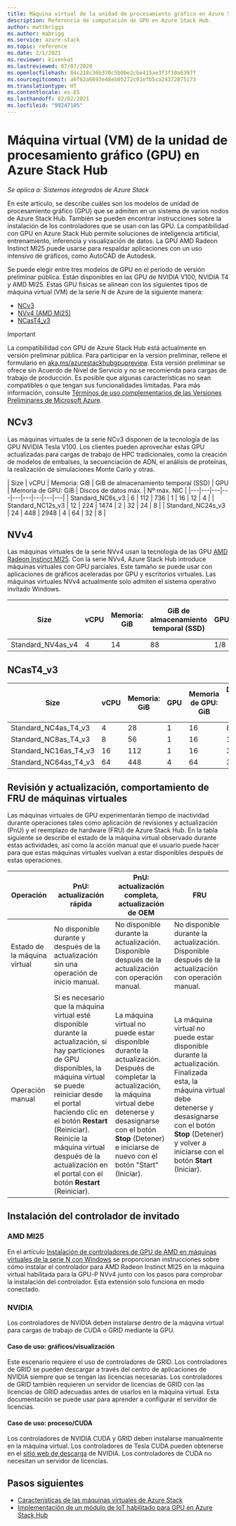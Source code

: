 ```yaml
---
title: Máquina virtual de la unidad de procesamiento gráfico en Azure Stack Hub
description: Referencia de computación de GPU en Azure Stack Hub.
author: mattbriggs
ms.author: mabrigg
ms.service: azure-stack
ms.topic: reference
ms.date: 2/1/2021
ms.reviewer: kivenkat
ms.lastreviewed: 07/07/2020
ms.openlocfilehash: 84c218c36b370c5b0be2cbe415ae3f3f10a6397f
ms.sourcegitcommit: a6f62a6693e48eb05272c01efb5ca24372875173
ms.translationtype: HT
ms.contentlocale: es-ES
ms.lasthandoff: 02/02/2021
ms.locfileid: "99247105"
---
```

# <a name="graphics-processing-unit-gpu-virtual-machine-vm-on-azure-stack-hub"></a>Máquina virtual (VM) de la unidad de procesamiento gráfico (GPU) en Azure Stack Hub

*Se aplica a: Sistemas integrados de Azure Stack*

En este artículo, se describe cuáles son los modelos de unidad de procesamiento gráfico (GPU) que se admiten en un sistema de varios nodos de Azure Stack Hub. También se pueden encontrar instrucciones sobre la instalación de los controladores que se usan con las GPU. La compatibilidad con GPU en Azure Stack Hub permite soluciones de inteligencia artificial, entrenamiento, inferencia y visualización de datos. La GPU AMD Radeon Instinct MI25 puede usarse para respaldar aplicaciones con un uso intensivo de gráficos, como AutoCAD de Autodesk.

Se puede elegir entre tres modelos de GPU en el período de versión preliminar pública. Están disponibles en las GPU de NVIDIA V100, NVIDIA T4 y AMD MI25. Estas GPU físicas se alinean con los siguientes tipos de máquina virtual (VM) de la serie N de Azure de la siguiente manera:
- [NCv3](/azure/virtual-machines/ncv3-series)
- [NVv4 (AMD Mi25)](/azure/virtual-machines/nvv4-series)
- [NCasT4_v3](/azure/virtual-machines/nct4-v3-series)

> [!IMPORTANT]  
> La compatibilidad con GPU de Azure Stack Hub está actualmente en versión preliminar pública. Para participar en la versión preliminar, rellene el formulario en [aka.ms/azurestackhubgpupreview](https://aka.ms/azurestackhubgpupreview).
> Esta versión preliminar se ofrece sin Acuerdo de Nivel de Servicio y no se recomienda para cargas de trabajo de producción. Es posible que algunas características no sean compatibles o que tengan sus funcionalidades limitadas.
> Para más información, consulte [Términos de uso complementarios de las Versiones Preliminares de Microsoft Azure](https://azure.microsoft.com/support/legal/preview-supplemental-terms/).

## <a name="ncv3"></a>NCv3

Las máquinas virtuales de la serie NCv3 disponen de la tecnología de las GPU NVIDIA Tesla V100. Los clientes pueden aprovechar estas GPU actualizadas para cargas de trabajo de HPC tradicionales, como la creación de modelos de embalses, la secuenciación de ADN, el análisis de proteínas, la realización de simulaciones Monte Carlo y otras. 

| Size | vCPU | Memoria: GiB | GiB de almacenamiento temporal (SSD) | GPU | Memoria de GPU: GiB | Discos de datos máx. | Nº máx. NIC |
|---|---|---|---|---|---|---|---|---|
| Standard_NC6s_v3    | 6  | 112 | 736  | 1 | 16 | 12 | 4 |
| Standard_NC12s_v3   | 12 | 224 | 1474 | 2 | 32 | 24 | 8 |
| Standard_NC24s_v3   | 24 | 448 | 2948 | 4 | 64 | 32 | 8 |

## <a name="nvv4"></a>NVv4

Las máquinas virtuales de la serie NVv4 usan la tecnología de las GPU [AMD Radeon Instinct MI25](https://www.amd.com/en/products/professional-graphics/instinct-MI25). Con la serie NVv4, Azure Stack Hub introduce máquinas virtuales con GPU parciales. Este tamaño se puede usar con aplicaciones de gráficos aceleradas por GPU y escritorios virtuales. Las máquinas virtuales NVv4 actualmente solo admiten el sistema operativo invitado Windows. 

| Size | vCPU | Memoria: GiB | GiB de almacenamiento temporal (SSD) | GPU | Memoria de GPU: GiB | Discos de datos máx. | Nº máx. NIC | 
| --- | --- | --- | --- | --- | --- | --- | --- |   
| Standard_NV4as_v4 |4 |14 |88 | 1/8 | 2 | 4 | 2 | 

## <a name="ncast4_v3"></a>NCasT4_v3

| Size | vCPU | Memoria: GiB | GPU | Memoria de GPU: GiB | Discos de datos máx. | Nº máx. NIC | 
| --- | --- | --- | --- | --- | --- | --- |
| Standard_NC4as_T4_v3 |4 |28 | 1 | 16 | 8 | 4 | 
| Standard_NC8as_T4_v3 |8 |56 | 1 | 16 | 16 | 8 | 
| Standard_NC16as_T4_v3 |16 |112 | 1 | 16 | 32 | 8 | 
| Standard_NC64as_T4_v3 |64 |448 | 4 | 64 | 32 | 8 |

## <a name="patch-and-update-fru-behavior-of-vms"></a>Revisión y actualización, comportamiento de FRU de máquinas virtuales 

Las máquinas virtuales de GPU experimentarán tiempo de inactividad durante operaciones tales como aplicación de revisiones y actualización (PnU) y el reemplazo de hardware (FRU) de Azure Stack Hub. En la tabla siguiente se describe el estado de la máquina virtual observado durante estas actividades, así como la acción manual que el usuario puede hacer para que estas máquinas virtuales vuelvan a estar disponibles después de estas operaciones. 

| Operación | PnU: actualización rápida | PnU: actualización completa, actualización de OEM | FRU | 
| --- | --- | --- | --- | 
| Estado de la máquina virtual  | No disponible durante y después de la actualización sin una operación de inicio manual. | No disponible durante la actualización. Disponible después de la actualización con operación manual. | No disponible durante la actualización. Disponible después de la actualización con operación manual.| 
| Operación manual | Si es necesario que la máquina virtual esté disponible durante la actualización, si hay particiones de GPU disponibles, la máquina virtual se puede reiniciar desde el portal haciendo clic en el botón **Restart** (Reiniciar). Reinicie la máquina virtual después de la actualización en el portal con el botón **Restart** (Reiniciar). | La máquina virtual no puede estar disponible durante la actualización. Después de completar la actualización, la máquina virtual debe detenerse y desasignarse con el botón **Stop** (Detener) e iniciarse de nuevo con el botón "Start" (Iniciar). | La máquina virtual no puede estar disponible durante la actualización. Finalizada esta, la máquina virtual debe detenerse y desasignarse con el botón **Stop** (Detener) y volver a iniciarse con el botón **Start** (Iniciar).| 

## <a name="guest-driver-installation"></a>Instalación del controlador de invitado

### <a name="amd-mi25"></a>AMD MI25

En el artículo [Instalación de controladores de GPU de AMD en máquinas virtuales de la serie N con Windows](/azure/virtual-machines/windows/n-series-amd-driver-setup) se proporcionan instrucciones sobre cómo instalar el controlador para AMD Radeon Instinct MI25 en la máquina virtual habilitada para la GPU-P NVv4 junto con los pasos para comprobar la instalación del controlador. Esta extensión solo funciona en modo conectado.

### <a name="nvidia"></a>NVIDIA

Los controladores de NVIDIA deben instalarse dentro de la máquina virtual para cargas de trabajo de CUDA o GRID mediante la GPU.

#### <a name="use-case-graphicsvisualization"></a>Caso de uso: gráficos/visualización

Este escenario requiere el uso de controladores de GRID. Los controladores de GRID se pueden descargar a través del centro de aplicaciones de NVIDIA siempre que se tengan las licencias necesarias. Los controladores de GRID también requieren un servidor de licencias de GRID con las licencias de GRID adecuadas antes de usarlos en la máquina virtual. Esta documentación se puede usar para aprender a configurar el servidor de licencias.

#### <a name="use-case-computecuda"></a>Caso de uso: proceso/CUDA

Los controladores de NVIDIA CUDA y GRID deben instalarse manualmente en la máquina virtual. Los controladores de Tesla CUDA pueden obtenerse en el [sitio web de descarga](https://www.nvidia.com/Download/index.aspx) de NVIDIA. Los controladores de CUDA no necesitan un servidor de licencias.

## <a name="next-steps"></a>Pasos siguientes

- [Características de las máquinas virtuales de Azure Stack](azure-stack-vm-considerations.md)  
- [Implementación de un módulo de IoT habilitado para GPU en Azure Stack Hub](gpu-deploy-sample-module.md)
